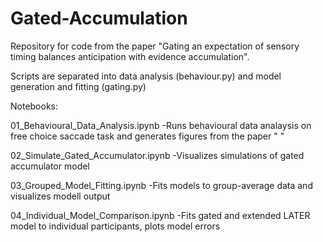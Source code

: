 # Gated-Accumulation
Repository for code from the paper "Gating an expectation of sensory timing balances anticipation with evidence accumulation". 

Scripts are separated into data analysis (behaviour.py) and model generation and fitting (gating.py)

Notebooks:

01_Behavioural_Data_Analysis.ipynb 
-Runs behavioural data analaysis on free choice saccade task and generates figures from the paper "                                "

02_Simulate_Gated_Accumulator.ipynb
-Visualizes simulations of gated accumulator model

03_Grouped_Model_Fitting.ipynb
-Fits models to group-average data and visualizes modell output

04_Individual_Model_Comparison.ipynb
-Fits gated and extended LATER model to individual participants, plots model errors
